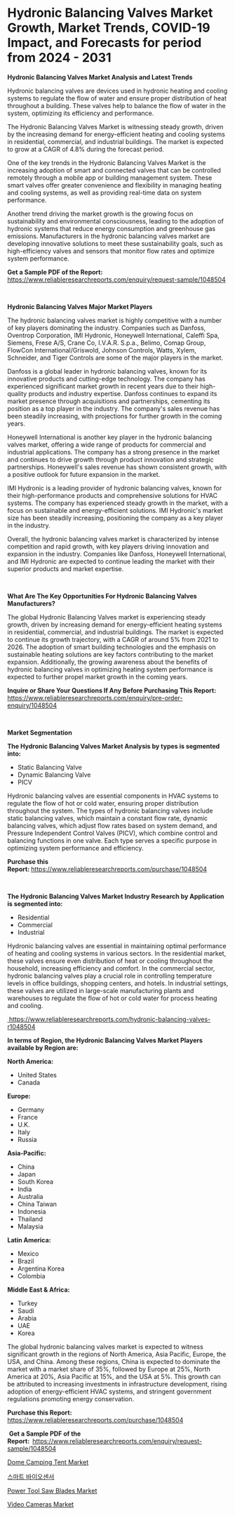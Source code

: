 <p><h1>Hydronic Balancing Valves Market Growth, Market Trends, COVID-19 Impact, and Forecasts for period from 2024 - 2031</h1></p><p><strong>Hydronic Balancing Valves Market Analysis and Latest Trends</strong></p>
<p><p>Hydronic balancing valves are devices used in hydronic heating and cooling systems to regulate the flow of water and ensure proper distribution of heat throughout a building. These valves help to balance the flow of water in the system, optimizing its efficiency and performance.</p><p>The Hydronic Balancing Valves Market is witnessing steady growth, driven by the increasing demand for energy-efficient heating and cooling systems in residential, commercial, and industrial buildings. The market is expected to grow at a CAGR of 4.8% during the forecast period.</p><p>One of the key trends in the Hydronic Balancing Valves Market is the increasing adoption of smart and connected valves that can be controlled remotely through a mobile app or building management system. These smart valves offer greater convenience and flexibility in managing heating and cooling systems, as well as providing real-time data on system performance.</p><p>Another trend driving the market growth is the growing focus on sustainability and environmental consciousness, leading to the adoption of hydronic systems that reduce energy consumption and greenhouse gas emissions. Manufacturers in the hydronic balancing valves market are developing innovative solutions to meet these sustainability goals, such as high-efficiency valves and sensors that monitor flow rates and optimize system performance.</p></p>
<p><strong>Get a Sample PDF of the Report:&nbsp;</strong> <a href="https://www.reliableresearchreports.com/enquiry/request-sample/1048504">https://www.reliableresearchreports.com/enquiry/request-sample/1048504</a></p>
<p>&nbsp;</p>
<p><strong>Hydronic Balancing Valves Major Market Players</strong></p>
<p><p>The hydronic balancing valves market is highly competitive with a number of key players dominating the industry. Companies such as Danfoss, Oventrop Corporation, IMI Hydronic, Honeywell International, Caleffi Spa, Siemens, Frese A/S, Crane Co, I.V.A.R. S.p.a., Belimo, Comap Group, FlowCon International/Griswold, Johnson Controls, Watts, Xylem, Schneider, and Tiger Controls are some of the major players in the market.</p><p>Danfoss is a global leader in hydronic balancing valves, known for its innovative products and cutting-edge technology. The company has experienced significant market growth in recent years due to their high-quality products and industry expertise. Danfoss continues to expand its market presence through acquisitions and partnerships, cementing its position as a top player in the industry. The company's sales revenue has been steadily increasing, with projections for further growth in the coming years.</p><p>Honeywell International is another key player in the hydronic balancing valves market, offering a wide range of products for commercial and industrial applications. The company has a strong presence in the market and continues to drive growth through product innovation and strategic partnerships. Honeywell's sales revenue has shown consistent growth, with a positive outlook for future expansion in the market.</p><p>IMI Hydronic is a leading provider of hydronic balancing valves, known for their high-performance products and comprehensive solutions for HVAC systems. The company has experienced steady growth in the market, with a focus on sustainable and energy-efficient solutions. IMI Hydronic's market size has been steadily increasing, positioning the company as a key player in the industry.</p><p>Overall, the hydronic balancing valves market is characterized by intense competition and rapid growth, with key players driving innovation and expansion in the industry. Companies like Danfoss, Honeywell International, and IMI Hydronic are expected to continue leading the market with their superior products and market expertise.</p></p>
<p>&nbsp;</p>
<p><strong>What Are The Key Opportunities For Hydronic Balancing Valves Manufacturers?</strong></p>
<p><p>The global Hydronic Balancing Valves market is experiencing steady growth, driven by increasing demand for energy-efficient heating systems in residential, commercial, and industrial buildings. The market is expected to continue its growth trajectory, with a CAGR of around 5% from 2021 to 2026. The adoption of smart building technologies and the emphasis on sustainable heating solutions are key factors contributing to the market expansion. Additionally, the growing awareness about the benefits of hydronic balancing valves in optimizing heating system performance is expected to further propel market growth in the coming years.</p></p>
<p><strong>Inquire or Share Your Questions If Any Before Purchasing This Report:</strong> <a href="https://www.reliableresearchreports.com/enquiry/pre-order-enquiry/1048504">https://www.reliableresearchreports.com/enquiry/pre-order-enquiry/1048504</a></p>
<p>&nbsp;</p>
<p><strong>Market Segmentation</strong></p>
<p><strong>The Hydronic Balancing Valves Market Analysis by types is segmented into:</strong></p>
<p><ul><li>Static Balancing Valve</li><li>Dynamic Balancing Valve</li><li>PICV</li></ul></p>
<p><p>Hydronic balancing valves are essential components in HVAC systems to regulate the flow of hot or cold water, ensuring proper distribution throughout the system. The types of hydronic balancing valves include static balancing valves, which maintain a constant flow rate, dynamic balancing valves, which adjust flow rates based on system demand, and Pressure Independent Control Valves (PICV), which combine control and balancing functions in one valve. Each type serves a specific purpose in optimizing system performance and efficiency.</p></p>
<p><strong>Purchase this Report:&nbsp;</strong><a href="https://www.reliableresearchreports.com/purchase/1048504">https://www.reliableresearchreports.com/purchase/1048504</a></p>
<p>&nbsp;</p>
<p><strong>The Hydronic Balancing Valves Market Industry Research by Application is segmented into:</strong></p>
<p><ul><li>Residential</li><li>Commercial</li><li>Industrial</li></ul></p>
<p><p>Hydronic balancing valves are essential in maintaining optimal performance of heating and cooling systems in various sectors. In the residential market, these valves ensure even distribution of heat or cooling throughout the household, increasing efficiency and comfort. In the commercial sector, hydronic balancing valves play a crucial role in controlling temperature levels in office buildings, shopping centers, and hotels. In industrial settings, these valves are utilized in large-scale manufacturing plants and warehouses to regulate the flow of hot or cold water for process heating and cooling.</p></p>
<p><a href="https://www.reliableresearchreports.com/hydronic-balancing-valves-r1048504">&nbsp;https://www.reliableresearchreports.com/hydronic-balancing-valves-r1048504</a></p>
<p><strong>In terms of Region, the Hydronic Balancing Valves Market Players available by Region are:</strong></p>
<p>
    <p> <strong> North America: </strong>
        <ul>
            <li>United States</li>
            <li>Canada</li>
        </ul>
        </p> 
    <p> <strong> Europe: </strong>
        <ul>
            <li>Germany</li>
            <li>France</li>
            <li>U.K.</li>
            <li>Italy</li>
            <li>Russia</li>
        </ul>
        </p> 
    <p> <strong> Asia-Pacific: </strong>
        <ul>
            <li>China</li>
            <li>Japan</li>
            <li>South Korea</li>
            <li>India</li>
            <li>Australia</li>
            <li>China Taiwan</li>
            <li>Indonesia</li>
            <li>Thailand</li>
            <li>Malaysia</li>
        </ul>
        </p> 
    <p> <strong> Latin America: </strong>
        <ul>
            <li>Mexico</li>
            <li>Brazil</li>
            <li>Argentina Korea</li>
            <li>Colombia</li>
        </ul>
        </p> 
    <p> <strong> Middle East & Africa: </strong>
        <ul>
            <li>Turkey</li>
            <li>Saudi</li>
            <li>Arabia</li>
            <li>UAE</li>
            <li>Korea</li>
        </ul>
    </p>
    </p>
<p><p>The global hydronic balancing valves market is expected to witness significant growth in the regions of North America, Asia Pacific, Europe, the USA, and China. Among these regions, China is expected to dominate the market with a market share of 35%, followed by Europe at 25%, North America at 20%, Asia Pacific at 15%, and the USA at 5%. This growth can be attributed to increasing investments in infrastructure development, rising adoption of energy-efficient HVAC systems, and stringent government regulations promoting energy conservation.</p></p>
<p><strong>Purchase this Report: </strong><a href="https://www.reliableresearchreports.com/purchase/1048504">https://www.reliableresearchreports.com/purchase/1048504</a></p>
<p>&nbsp;<strong>Get a Sample PDF of the Report:&nbsp;&nbsp;</strong><a href="https://www.reliableresearchreports.com/enquiry/request-sample/1048504">https://www.reliableresearchreports.com/enquiry/request-sample/1048504</a></p>
<p><strong></strong></p>
<p><p><a href="https://www.linkedin.com/pulse/dome-camping-tent-market-size-trends-complete-industry-grpre?trackingId=6Qp8lpiY%2BIXCnvevo00%2FJQ%3D%3D">Dome Camping Tent Market</a></p><p><a href="https://github.com/laholand/Market-Research-Report-List-3/blob/main/689754927708.md">스마트 바이오센서</a></p><p><a href="https://github.com/JameTravis/Market-Research-Report-List-4/blob/main/power-tool-saw-blades-market.md">Power Tool Saw Blades Market</a></p><p><a href="https://www.linkedin.com/pulse/analyzing-video-cameras-market-global-industry-perspective-vl8ne?trackingId=JXnf5VLuC1dqxnXWyq9Qcw%3D%3D">Video Cameras Market</a></p></p>